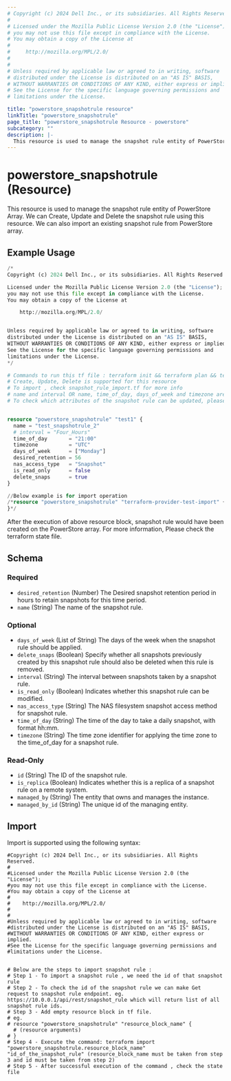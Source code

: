 ```yaml
---
# Copyright (c) 2024 Dell Inc., or its subsidiaries. All Rights Reserved.
# 
# Licensed under the Mozilla Public License Version 2.0 (the "License");
# you may not use this file except in compliance with the License.
# You may obtain a copy of the License at
# 
#     http://mozilla.org/MPL/2.0/
# 
# 
# Unless required by applicable law or agreed to in writing, software
# distributed under the License is distributed on an "AS IS" BASIS,
# WITHOUT WARRANTIES OR CONDITIONS OF ANY KIND, either express or implied.
# See the License for the specific language governing permissions and
# limitations under the License.

title: "powerstore_snapshotrule resource"
linkTitle: "powerstore_snapshotrule"
page_title: "powerstore_snapshotrule Resource - powerstore"
subcategory: ""
description: |-
  This resource is used to manage the snapshot rule entity of PowerStore Array. We can Create, Update and Delete the snapshot rule using this resource. We can also import an existing snapshot rule from PowerStore array.
---
```


# powerstore_snapshotrule (Resource)

This resource is used to manage the snapshot rule entity of PowerStore Array. We can Create, Update and Delete the snapshot rule using this resource. We can also import an existing snapshot rule from PowerStore array.

## Example Usage

```terraform
/*
Copyright (c) 2024 Dell Inc., or its subsidiaries. All Rights Reserved.

Licensed under the Mozilla Public License Version 2.0 (the "License");
you may not use this file except in compliance with the License.
You may obtain a copy of the License at

    http://mozilla.org/MPL/2.0/


Unless required by applicable law or agreed to in writing, software
distributed under the License is distributed on an "AS IS" BASIS,
WITHOUT WARRANTIES OR CONDITIONS OF ANY KIND, either express or implied.
See the License for the specific language governing permissions and
limitations under the License.
*/

# Commands to run this tf file : terraform init && terraform plan && terraform apply
# Create, Update, Delete is supported for this resource
# To import , check snapshot_rule_import.tf for more info
# name and interval OR name, time_of_day, days_of_week and timezone are required attributes to create and update
# To check which attributes of the snapshot rule can be updated, please refer Product Guide in the documentation


resource "powerstore_snapshotrule" "test1" {
  name = "test_snapshotrule_2"
  # interval = "Four_Hours"
  time_of_day       = "21:00"
  timezone          = "UTC"
  days_of_week      = ["Monday"]
  desired_retention = 56
  nas_access_type   = "Snapshot"
  is_read_only      = false
  delete_snaps      = true
}

//Below example is for import operation
/*resource "powerstore_snapshotrule" "terraform-provider-test-import" {
}*/
```

After the execution of above resource block, snapshot rule would have been created on the PowerStore array. For more information, Please check the terraform state file.

<!-- schema generated by tfplugindocs -->
## Schema

### Required

- `desired_retention` (Number) The Desired snapshot retention period in hours to retain snapshots for this time period.
- `name` (String) The name of the snapshot rule.

### Optional

- `days_of_week` (List of String) The days of the week when the snapshot rule should be applied.
- `delete_snaps` (Boolean) Specify whether all snapshots previously created by this snapshot rule should also be deleted when this rule is removed.
- `interval` (String) The interval between snapshots taken by a snapshot rule.
- `is_read_only` (Boolean) Indicates whether this snapshot rule can be modified.
- `nas_access_type` (String) The NAS filesystem snapshot access method for snapshot rule.
- `time_of_day` (String) The time of the day to take a daily snapshot, with format hh:mm.
- `timezone` (String) The time zone identifier for applying the time zone to the time_of_day for a snapshot rule.

### Read-Only

- `id` (String) The ID of the snapshot rule.
- `is_replica` (Boolean) Indicates whether this is a replica of a snapshot rule on a remote system.
- `managed_by` (String) The entity that owns and manages the instance.
- `managed_by_id` (String) The unique id of the managing entity.

## Import

Import is supported using the following syntax:

```shell
#Copyright (c) 2024 Dell Inc., or its subsidiaries. All Rights Reserved.
#
#Licensed under the Mozilla Public License Version 2.0 (the "License");
#you may not use this file except in compliance with the License.
#You may obtain a copy of the License at
#
#    http://mozilla.org/MPL/2.0/
#
#
#Unless required by applicable law or agreed to in writing, software
#distributed under the License is distributed on an "AS IS" BASIS,
#WITHOUT WARRANTIES OR CONDITIONS OF ANY KIND, either express or implied.
#See the License for the specific language governing permissions and
#limitations under the License.


# Below are the steps to import snapshot rule :
# Step 1 - To import a snapshot rule , we need the id of that snapshot rule 
# Step 2 - To check the id of the snapshot rule we can make Get request to snapshot rule endpoint. eg. https://10.0.0.1/api/rest/snapshot_rule which will return list of all snapshot rule ids.
# Step 3 - Add empty resource block in tf file. 
# eg. 
# resource "powerstore_snapshotrule" "resource_block_name" {
  # (resource arguments)
# }
# Step 4 - Execute the command: terraform import "powerstore_snapshotrule.resource_block_name" "id_of_the_snapshot_rule" (resource_block_name must be taken from step 3 and id must be taken from step 2)
# Step 5 - After successful execution of the command , check the state file
```
